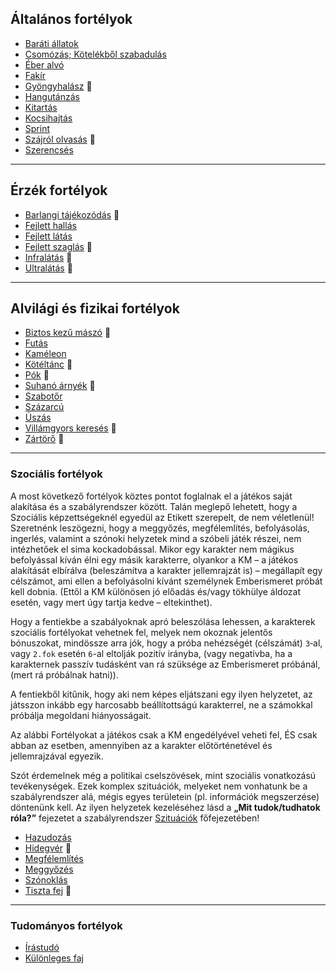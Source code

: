 ## Általános fortélyok

<!-- tag: altalanos__fortely -->
 
- [Baráti állatok](fortelyok.altalanos/barati_allatok.md)
- [Csomózás; Kötelékből szabadulás](fortelyok.altalanos/csomozas__kotelekbol_szabadulas.md)
- [Éber alvó](fortelyok.altalanos/eber_alvo.md)
- [Fakír](fortelyok.altalanos/fakir.md)
- [Gyöngyhalász](fortelyok.altalanos/gyongyhalasz.md) 🔺
- [Hangutánzás](fortelyok.altalanos/hangutanzas.md)
- [Kitartás](fortelyok.altalanos/kitartas.md)
- [Kocsihajtás](fortelyok.altalanos/kocsihajtas.md)
- [Sprint](fortelyok.altalanos/sprint.md)
- [Szájról olvasás](fortelyok.altalanos/szajrol_olvasas.md) 🔺
- [Szerencsés](fortelyok.altalanos/szerencses.md)

---
## Érzék fortélyok

<!-- tag: erzek__fortely -->

- [Barlangi tájékozódás](fortelyok.erzekek/barlangi_tajekozodas.md) 🔺
- [Fejlett hallás](fortelyok.erzekek/fejlett_hallas.md)
- [Fejlett látás](fortelyok.erzekek/fejlett_latas.md)
- [Fejlett szaglás](fortelyok.erzekek/fejlett_szaglas.md) 🔺
- [Infralátás](fortelyok.erzekek/infralatas.md) 🔺
- [Ultralátás](fortelyok.erzekek/ultralatas.md) 🔺

---
## Alvilági és fizikai fortélyok

<!-- tag: alvilagi__fizikai__fortely -->

- [Biztos kezű mászó](fortelyok.altalanos/biztos_kezu_maszo.md) 🔺
- [Futás](fortelyok.altalanos/futas.md)
- [Kaméleon](fortelyok.altalanos/kameleon.md)
- [Kötéltánc](fortelyok.altalanos/koteltanc.md) 🔺
- [Pók](fortelyok.altalanos/pok.md) 🔺
- [Suhanó árnyék](fortelyok.altalanos/suhano_arnyek.md) 🔺
- [Szabotőr](fortelyok.altalanos/szabotor.md)
- [Százarcú](fortelyok.altalanos/szazarcu.md)
- [Úszás](fortelyok.altalanos/uszas.md)
- [Villámgyors keresés](fortelyok.altalanos/villamgyors.kereses.md) 🔺
- [Zártörő](fortelyok.altalanos/zartoro.md) 🔺

---
### Szociális fortélyok

<!-- tag: szocialis__fortely -->

A most következő fortélyok köztes pontot foglalnak el a játékos saját alakítása és a szabályrendszer között. Talán meglepő lehetett, hogy a Szociális képzettségeknél egyedül az Etikett szerepelt, de nem véletlenül! Szeretnénk leszögezni, hogy a meggyőzés, megfélemlítés, befolyásolás, ingerlés, valamint a szónoki helyzetek mind a szóbeli játék részei, nem intézhetőek el sima kockadobással. Mikor egy karakter nem mágikus befolyással kíván élni egy másik karakterre, olyankor a KM – a játékos alakítását elbírálva (beleszámítva a karakter jellemrajzát is) – megállapít egy célszámot, ami ellen a befolyásolni kívánt személynek Emberismeret próbát kell dobnia. (Ettől a KM különösen jó előadás és/vagy tökhülye áldozat esetén, vagy mert úgy tartja kedve – eltekinthet).

Hogy a fentiekbe a szabályoknak apró beleszólása lehessen, a karakterek szociális fortélyokat vehetnek fel, melyek nem okoznak jelentős bónuszokat, mindössze arra jók, hogy a próba nehézségét (célszámát) `3`‑al, vagy `2.fok` esetén `6`-al eltolják pozitív irányba, (vagy negatívba, ha a karakternek passzív tudásként van rá szüksége az Emberismeret próbánál, (mert rá próbálnak hatni)).

A fentiekből kitűnik, hogy aki nem képes eljátszani egy ilyen helyzetet, az játsszon inkább egy harcosabb beállítottságú karakterrel, ne a számokkal próbálja megoldani hiányosságait.

Az alábbi Fortélyokat a játékos csak a KM engedélyével veheti fel, ÉS csak abban az esetben, amennyiben az a karakter előtörténetével és jellemrajzával egyezik.

Szót érdemelnek még a politikai cselszövések, mint szociális vonatkozású tevékenységek. Ezek komplex szituációk, melyeket nem vonhatunk be a szabályrendszer alá, mégis egyes területein (pl. információk megszerzése) döntenünk kell. Az ilyen helyzetek kezeléséhez lásd a **„Mit tudok/tudhatok róla?”** fejezetet a szabályrendszer [Szituációk](110_szituaciok.md) főfejezetében!

- [Hazudozás](fortelyok.altalanos/hazudozas.md)
- [Hidegvér](fortelyok.altalanos/hidegver.md) 🔺
- [Megfélemlítés](fortelyok.altalanos/megfelemlites.md)
- [Meggyőzés](fortelyok.altalanos/meggyozes.md)
- [Szónoklás](fortelyok.altalanos/szonoklas.md)
- [Tiszta fej](fortelyok.altalanos/tiszta_fej.md) 🔺

---
### Tudományos fortélyok

<!-- tag: tudomanyos__fortely -->

- [Írástudó](fortelyok.altalanos/irastudo.md)
- [Különleges faj](fortelyok.altalanos/kulonleges.faj.md)

